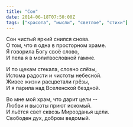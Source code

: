 ```yaml
---
title: "Сон"
date: 2014-06-18T07:50:00Z
tags: ["красота", "мысли", "светлое", "стихи"]
---
```


Сон чистый яркий снился снова.  
О том, что я одна в просторном храме.  
Я говорила Богу своё слово,  
И пела я в молитвословной гамме.

И по щекам стекала, словно слёзы,  
Истома радости и чистоты небесной.  
Живее жизни расцветали грёзы,  
И я парила над Вселенской бездной.

Во мне мой храм, что дарит цели --  
Любви и высоты приют искомый.  
И льётся свет сквозь Мирозданья щели.  
Свободен дух, добром ведомый.  
